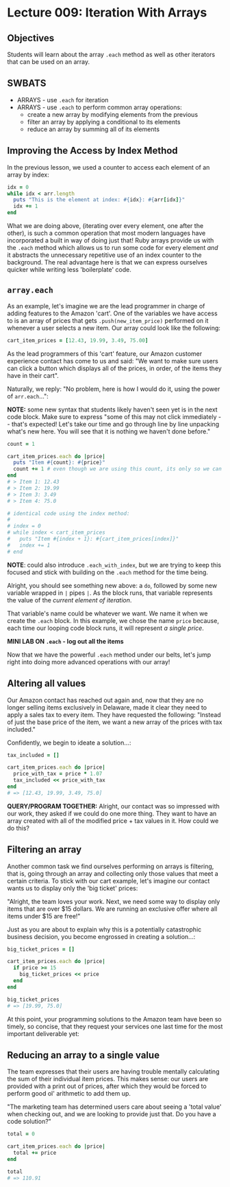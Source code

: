 # Lecture 009: Iteration With Arrays

## Objectives

Students will learn about the array `.each` method as well as other iterators that can be used on an array.

## SWBATS

+ ARRAYS - use `.each` for iteration
+ ARRAYS - use `.each` to perform common array operations:
  - create a new array by modifying elements from the previous
  - filter an array by applying a conditional to its elements
  - reduce an array by summing all of its elements

## Improving the Access by Index Method

In the previous lesson, we used a counter to access each element of an array by index:

```ruby
idx = 0
while idx < arr.length
  puts "This is the element at index: #{idx}: #{arr[idx]}"
  idx += 1
end
```

What we are doing above, (iterating over every element, one after the other), is such a common operation that most modern languages have incorporated a built in way of doing just that! Ruby arrays provide us with the `.each` method which allows us to run some code for every element _and_ it abstracts the unnecessary repetitive use of an index counter to the background. The real advantage here is that we can express ourselves quicker while writing less 'boilerplate' code.

## `array.each`

As an example, let's imagine we are the lead programmer in charge of adding features to the Amazon 'cart'. One of the variables we have access to is an array of prices that gets `.push(new_item_price)` performed on it whenever a user selects a new item. Our array could look like the following:

```Ruby
cart_item_prices = [12.43, 19.99, 3.49, 75.00]
```

As the lead programmers of this 'cart' feature, our Amazon customer experience contact has come to us and said: "We want to make sure users can click a button which displays all of the prices, in order, of the items they have in their cart".

Naturally, we reply: "No problem, here is how I would do it, using the power of `arr.each`...":

**NOTE:** some new syntax that students likely haven't seen yet is in the next code block. Make sure to express "some of this may not click immediately -- that's expected! Let's take our time and go through line by line unpacking what's new here. You will see that it is nothing we haven't done before."

```ruby
count = 1

cart_item_prices.each do |price|
  puts "Item #{count}: #{price}"
  count += 1 # even though we are using this count, its only so we can format a nice print out (i.e. 'Item 1'. Try removing it from the loop and showing that it still runs fine. We don't want students confusing it with the access by index method.)
end
# > Item 1: 12.43
# > Item 2: 19.99
# > Item 3: 3.49
# > Item 4: 75.0

# identical code using the index method:
#
# index = 0
# while index < cart_item_prices
#   puts "Item #{index + 1}: #{cart_item_prices[index]}"
#   index += 1
# end
```

**NOTE**: could also introduce `.each_with_index`, but we are trying to keep this focused and stick with building on the `.each` method for the time being.

Alright, you should see something new above: a `do`, followed by some new variable wrapped in `|` pipes `|`. As the block runs, that variable represents the value of the _current element of iteration_.

That variable's name could be whatever we want. We name it when we create the `.each` block. In this example, we chose the name `price` because, each time our looping code block runs, it will represent _a single price_.

**MINI LAB ON `.each` - log out all the items**

Now that we have the powerful `.each` method under our belts, let's jump right into doing more advanced operations with our array!

## Altering all values

Our Amazon contact has reached out again and, now that they are no longer selling items exclusively in Delaware, made it clear they need to apply a sales tax to every item. They have requested the following: "Instead of just the base price of the item, we want a new array of the prices with tax included."

Confidently, we begin to ideate a solution...:

```Ruby
tax_included = []

cart_item_prices.each do |price|
  price_with_tax = price * 1.07
  tax_included << price_with_tax
end
# => [12.43, 19.99, 3.49, 75.0]
```

**QUERY/PROGRAM TOGETHER:** Alright, our contact was so impressed with our work, they asked if we could do one more thing. They want to have an array created with all of the modified price + tax values in it. How could we do this?

## Filtering an array

Another common task we find ourselves performing on arrays is filtering, that is, going through an array and collecting only those values that meet a certain criteria. To stick with our cart example, let's imagine our contact wants us to display only the 'big ticket' prices:

"Alright, the team loves your work. Next, we need some way to display only items that are over $15 dollars. We are running an exclusive offer where all items under $15 are free!"

Just as you are about to explain why this is a potentially catastrophic business decision, you become engrossed in creating a solution...:

```ruby
big_ticket_prices = []

cart_item_prices.each do |price|
  if price >= 15
    big_ticket_prices << price
  end
end

big_ticket_prices
# => [19.99, 75.0]
```

At this point, your programming solutions to the Amazon team have been so timely, so concise, that they request your services one last time for the most important deliverable yet:

## Reducing an array to a single value

The team expresses that their users are having trouble mentally calculating the sum of their individual item prices. This makes sense: our users are provided with a print out of prices, after which they would be forced to perform good ol' arithmetic to add them up.

"The marketing team has determined users care about seeing a 'total value' when checking out, and we are looking to provide just that. Do you have a code solution?"

```ruby
total = 0

cart_item_prices.each do |price|
  total += price
end

total
# => 110.91
```
